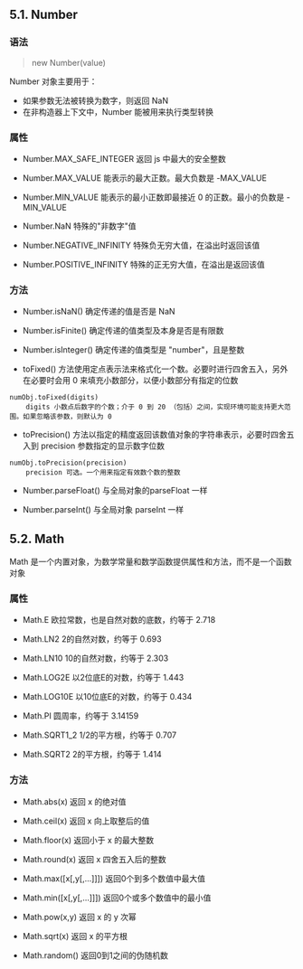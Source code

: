 ## 5.1. Number

### 语法

> new Number(value)

Number 对象主要用于：
- 如果参数无法被转换为数字，则返回 NaN
- 在非构造器上下文中，Number 能被用来执行类型转换

### 属性
- Number.MAX_SAFE_INTEGER 返回 js 中最大的安全整数

- Number.MAX_VALUE 能表示的最大正数。最大负数是 -MAX_VALUE

- Number.MIN_VALUE 能表示的最小正数即最接近 0 的正数。最小的负数是 -MIN_VALUE

- Number.NaN 特殊的"非数字"值

- Number.NEGATIVE_INFINITY 特殊负无穷大值，在溢出时返回该值

- Number.POSITIVE_INFINITY 特殊的正无穷大值，在溢出是返回该值

### 方法
- Number.isNaN() 确定传递的值是否是 NaN

- Number.isFinite() 确定传递的值类型及本身是否是有限数

- Number.isInteger() 确定传递的值类型是 "number"，且是整数

- toFixed() 方法使用定点表示法来格式化一个数。必要时进行四舍五入，另外在必要时会用 0 来填充小数部分，以便小数部分有指定的位数

```
numObj.toFixed(digits)
	digits 小数点后数字的个数；介于 0 到 20 （包括）之间，实现环境可能支持更大范围。如果忽略该参数，则默认为 0
```

- toPrecision() 方法以指定的精度返回该数值对象的字符串表示，必要时四舍五入到 precision 参数指定的显示数字位数

```
numObj.toPrecision(precision)
	precision 可选。一个用来指定有效数个数的整数
```

- Number.parseFloat() 与全局对象的parseFloat 一样

- Number.parseInt() 与全局对象 parseInt 一样

## 5.2. Math

Math 是一个内置对象，为数学常量和数学函数提供属性和方法，而不是一个函数对象

### 属性

- Math.E 欧拉常数，也是自然对数的底数，约等于 2.718

- Math.LN2 2的自然对数，约等于 0.693

- Math.LN10 10的自然对数，约等于 2.303

- Math.LOG2E 以2位底E的对数，约等于 1.443

- Math.LOG10E 以10位底E的对数，约等于 0.434

- Math.PI 圆周率，约等于 3.14159

- Math.SQRT1_2 1/2的平方根，约等于 0.707

- Math.SQRT2 2的平方根，约等于 1.414

### 方法

- Math.abs(x) 返回 x 的绝对值

- Math.ceil(x) 返回 x 向上取整后的值

- Math.floor(x) 返回小于 x 的最大整数

- Math.round(x) 返回 x 四舍五入后的整数

- Math.max([x[,y[,...]]]) 返回0个到多个数值中最大值

- Math.min([x[,y[,...]]]) 返回0个或多个数值中的最小值

- Math.pow(x,y) 返回 x 的 y 次幂

- Math.sqrt(x) 返回 x 的平方根

- Math.random() 返回0到1之间的伪随机数